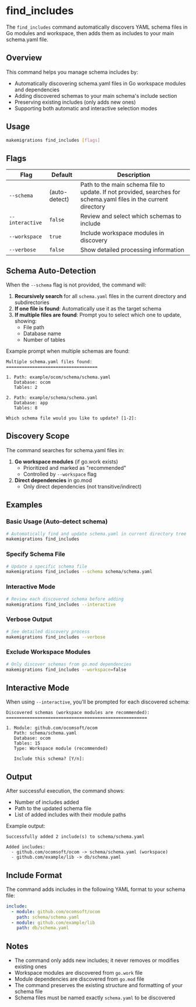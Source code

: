 # find_includes

The `find_includes` command automatically discovers YAML schema files in Go modules and workspace, then adds them as includes to your main schema.yaml file.

## Overview

This command helps you manage schema includes by:
- Automatically discovering schema.yaml files in Go workspace modules and dependencies
- Adding discovered schemas to your main schema's include section
- Preserving existing includes (only adds new ones)
- Supporting both automatic and interactive selection modes

## Usage

```bash
makemigrations find_includes [flags]
```

## Flags

| Flag | Default | Description |
|------|---------|-------------|
| `--schema` | (auto-detect) | Path to the main schema file to update. If not provided, searches for schema.yaml files in the current directory |
| `--interactive` | `false` | Review and select which schemas to include |
| `--workspace` | `true` | Include workspace modules in discovery |
| `--verbose` | `false` | Show detailed processing information |

## Schema Auto-Detection

When the `--schema` flag is not provided, the command will:

1. **Recursively search** for all `schema.yaml` files in the current directory and subdirectories
2. **If one file is found**: Automatically use it as the target schema
3. **If multiple files are found**: Prompt you to select which one to update, showing:
   - File path
   - Database name
   - Number of tables

Example prompt when multiple schemas are found:
```
Multiple schema.yaml files found:
===================================

1. Path: example/ocom/schema/schema.yaml
   Database: ocom
   Tables: 2

2. Path: example/schema/schema.yaml
   Database: app
   Tables: 8

Which schema file would you like to update? [1-2]: 
```

## Discovery Scope

The command searches for schema.yaml files in:

1. **Go workspace modules** (if go.work exists)
   - Prioritized and marked as "recommended"
   - Controlled by `--workspace` flag
2. **Direct dependencies** in go.mod
   - Only direct dependencies (not transitive/indirect)

## Examples

### Basic Usage (Auto-detect schema)
```bash
# Automatically find and update schema.yaml in current directory tree
makemigrations find_includes
```

### Specify Schema File
```bash
# Update a specific schema file
makemigrations find_includes --schema schema/schema.yaml
```

### Interactive Mode
```bash
# Review each discovered schema before adding
makemigrations find_includes --interactive
```

### Verbose Output
```bash
# See detailed discovery process
makemigrations find_includes --verbose
```

### Exclude Workspace Modules
```bash
# Only discover schemas from go.mod dependencies
makemigrations find_includes --workspace=false
```

## Interactive Mode

When using `--interactive`, you'll be prompted for each discovered schema:

```
Discovered schemas (workspace modules are recommended):
======================================================

1. Module: github.com/ocomsoft/ocom
   Path: schema/schema.yaml
   Database: ocom
   Tables: 15
   Type: Workspace module (recommended)

   Include this schema? [Y/n]: 
```

## Output

After successful execution, the command shows:
- Number of includes added
- Path to the updated schema file
- List of added includes with their module paths

Example output:
```
Successfully added 2 include(s) to schema/schema.yaml

Added includes:
  - github.com/ocomsoft/ocom -> schema/schema.yaml (workspace)
  - github.com/example/lib -> db/schema.yaml
```

## Include Format

The command adds includes in the following YAML format to your schema file:

```yaml
include:
  - module: github.com/ocomsoft/ocom
    path: schema/schema.yaml
  - module: github.com/example/lib
    path: db/schema.yaml
```

## Notes

- The command only adds new includes; it never removes or modifies existing ones
- Workspace modules are discovered from `go.work` file
- Module dependencies are discovered from `go.mod` file
- The command preserves the existing structure and formatting of your schema file
- Schema files must be named exactly `schema.yaml` to be discovered